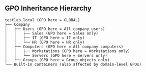 ## GPO Inheritance Hierarchy

    testlab.local (GPO here = GLOBAL)
    ├── Company
    │   ├── Users (GPO here = All company users)
    │   │   ├── Sales (GPO here = Sales only)
    │   │   ├── IT (GPO here = IT only)
    │   │   └── HR (GPO here = HR only)
    │   ├── Computers (GPO here = All company computers)
    │   │   ├── Workstations (GPO here = Workstations only)
    │   │   └── Servers (GPO here = Servers only)
    │   └── Groups (GPO here = Group objects only)
    └── Built-in containers (also affected by domain-level GPOs)
